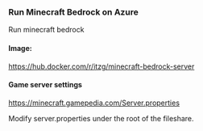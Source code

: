 ### Run Minecraft Bedrock on Azure

Run minecraft bedrock

#### Image:
https://hub.docker.com/r/itzg/minecraft-bedrock-server

#### Game server settings
https://minecraft.gamepedia.com/Server.properties

Modify server.properties under the root of the fileshare.

